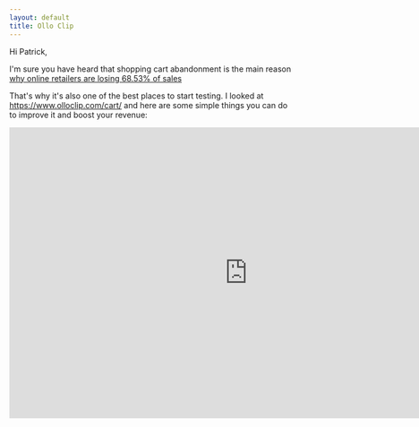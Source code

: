 ```yaml
---
layout: default
title: Ollo Clip
---
```


Hi Patrick,

I'm sure you have heard that shopping cart abandonment is the main reason [why online retailers are losing 68.53% of sales](http://baymard.com/lists/cart-abandonment-rate)

That's why it's also one of the best places to start testing. I looked at <https://www.olloclip.com/cart/> and here are some simple things you can do to improve it and boost your revenue:

<iframe src="https://docs.google.com/presentation/d/1Xxc5GkVjgsjika7jVKwJe0KdwpwsNeoR_KMtfSEa59Q/embed?start=false&loop=false&delayms=3000" frameborder="0" width="850" height="520" allowfullscreen="true" mozallowfullscreen="true" webkitallowfullscreen="true"></iframe>

<br>

